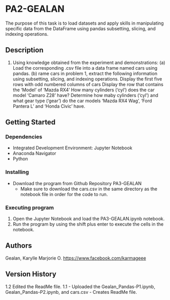 # PA2-GEALAN

The purpose of this task is to load datasets and apply skills in manipulating specific data from the DataFrame using pandas subsetting, slicing, and indexing operations.

## Description

1. Using knowledge obtained from the experiment and demonstrations:
   (a) Load the corresponding .csv file into a data frame named cars using pandas.
   (b) rame cars in problem 1, extract the following information using subsetting, slicing, and indexing operations.
   Display the first five rows with odd numbered columns of cars
   Display the row that contains the ‘Model’ of ‘Mazda RX4’
   How many cylinders (‘cyl’) does the car model ‘Camaro Z28’ have?
   Determine how maby cylinders (‘cyl’) and what gear type (‘gear’) do the car models ‘Mazda RX4 Wag’, ‘Ford Pantera L’ and ‘Honda Civic’ have.

## Getting Started

### Dependencies

- Integrated Development Environment: Jupyter Notebook
- Anaconda Navigator
- Python

### Installing
- Download the program from Github Repository PA3-GEALAN
    - Make sure to download the cars.csv in the same directory as the notebook file in order for the code to run.

### Executing program

1. Open the Jupyter Notebook and load the PA3-GEALAN.ipynb notebook.
2. Run the program by using the shift plus enter to execute the cells in the notebook.

## Authors
Gealan, Karylle Marjorie O. https://www.facebook.com/karmageee

## Version History

1.2 Edited the ReadMe file.
1.1 
    - Uploaded the Gealan_Pandas-P1.ipynb, Gealan_Pandas-P2.ipynb, and cars.csv
    - Creates ReadMe file.
